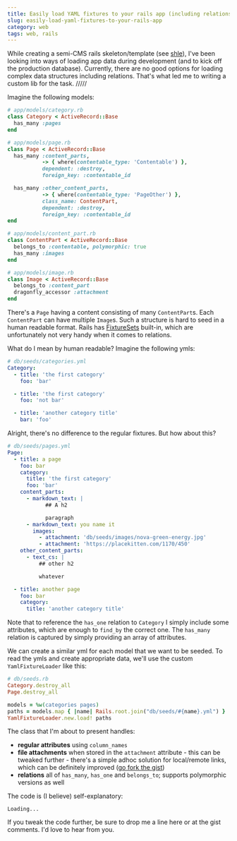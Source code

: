 ```yaml
---
title: Easily load YAML fixtures to your rails app (including relations)
slug: easily-load-yaml-fixtures-to-your-rails-app
category: web
tags: web, rails
---
```


While creating a semi-CMS rails skeleton/template (see [shle](https://github.com/sinfin/shle)), I've been looking into ways of loading app data during development (and to kick off the production database). Currently, there are no good options for loading complex data structures including relations. That's what led me to writing a custom lib for the task. /////

Imagine the following models:

```ruby
# app/models/category.rb
class Category < ActiveRecord::Base
  has_many :pages
end
```

```ruby
# app/models/page.rb
class Page < ActiveRecord::Base
  has_many :content_parts,
           -> { where(contentable_type: 'Contentable') },
           dependent: :destroy,
           foreign_key: :contentable_id

  has_many :other_content_parts,
           -> { where(contentable_type: 'PageOther') },
           class_name: ContentPart,
           dependent: :destroy,
           foreign_key: :contentable_id
end
```

```ruby
# app/models/content_part.rb
class ContentPart < ActiveRecord::Base
  belongs_to :contentable, polymorphic: true
  has_many :images
end 
```

```ruby
# app/models/image.rb
class Image < ActiveRecord::Base
  belongs_to :content_part
  dragonfly_accessor :attachment
end
```

There's a `Page` having a content consisting of many `ContentPart`s. Each `ContentPart` can have multiple `Image`s. Such a structure is hard to seed in a human readable format. Rails has [FixtureSets](http://api.rubyonrails.org/classes/ActiveRecord/FixtureSet.html) built-in, which are unfortunately not very handy when it comes to relations.

What do I mean by human readable? Imagine the following ymls:

```yaml
# db/seeds/categories.yml
Category:
  - title: 'the first category'
    foo: 'bar'

  - title: 'the first category'
    foo: 'not bar'

  - title: 'another category title'
    bar: 'foo'
```

Alright, there's no difference to the regular fixtures. But how about this?

```yaml
# db/seeds/pages.yml
Page:
  - title: a page
    foo: bar
    category:
      title: 'the first category'
      foo: 'bar'
    content_parts:
      - markdown_text: |
            ## A h2

            paragraph
      - markdown_text: you name it
        images:
          - attachment: 'db/seeds/images/nova-green-energy.jpg'
          - attachment: 'https://placekitten.com/1170/450'
    other_content_parts:
      - text_cs: |
          ## other h2

          whatever

  - title: another page
    foo: bar
    category:
      title: 'another category title'
```

Note that to reference the `has_one` relation to `Category` I simply include some attributes, which are enough to `find_by` the correct one. The `has_many` relation is captured by simply providing an array of attributes.

We can create a similar yml for each model that we want to be seeded. To read the ymls and create appropriate data, we'll use the custom `YamlFixtureLoader` like this:

```ruby
# db/seeds.rb
Category.destroy_all
Page.destroy_all

models = %w(categories pages)
paths = models.map { |name| Rails.root.join("db/seeds/#{name}.yml") }
YamlFixtureLoader.new.load! paths
```

The class that I'm about to present handles:

+ **regular attributes** using `column_names`
+ **file attachments** when stored in the `attachment` attribute - this can be tweaked further - there's a simple adhoc solution for local/remote links, which can be definitely improved ([go fork the gist](https://gist.githubusercontent.com/mreq/2846000864a49c9b936dff77f224014e))
+ **relations** all of `has_many`, `has_one` and `belongs_to`; supports polymorphic versions as well

The code is (I believe) self-explanatory:

<pre><code class="ruby" data-remote="https://gist.githubusercontent.com/mreq/2846000864a49c9b936dff77f224014e">Loading...</code></pre>

If you tweak the code further, be sure to drop me a line here or at the gist comments. I'd love to hear from you.
